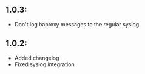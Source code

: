 ## 1.0.3:

* Don't log haproxy messages to the regular syslog

## 1.0.2:

* Added changelog
* Fixed syslog integration

